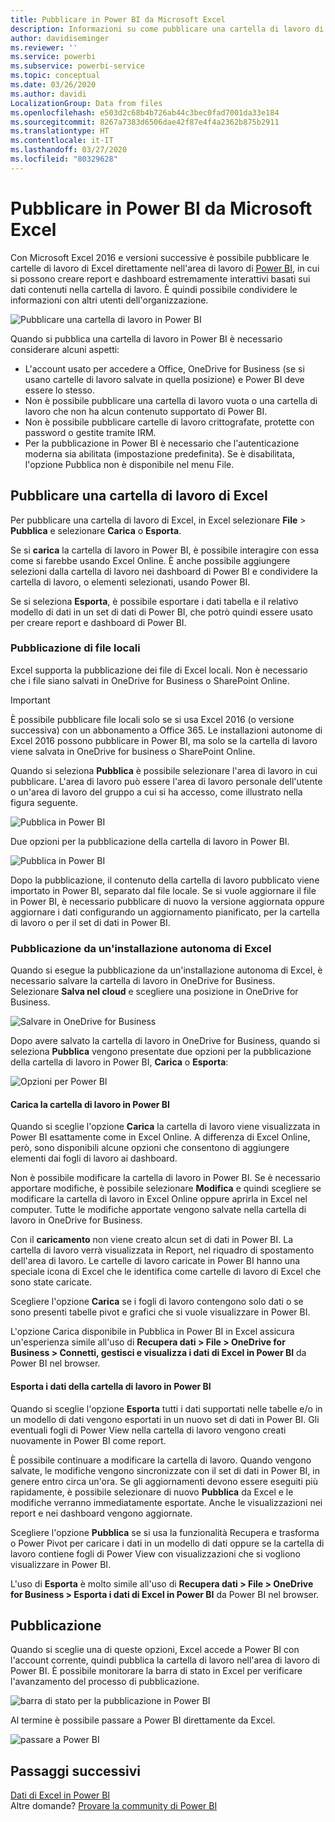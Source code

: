 ```yaml
---
title: Pubblicare in Power BI da Microsoft Excel
description: Informazioni su come pubblicare una cartella di lavoro di Excel nel sito di Power BI.
author: davidiseminger
ms.reviewer: ''
ms.service: powerbi
ms.subservice: powerbi-service
ms.topic: conceptual
ms.date: 03/26/2020
ms.author: davidi
LocalizationGroup: Data from files
ms.openlocfilehash: e503d2c68b4b726ab44c3bec0fad7001da33e184
ms.sourcegitcommit: 8267a7383d6506dae42f87e4f4a2362b875b2911
ms.translationtype: HT
ms.contentlocale: it-IT
ms.lasthandoff: 03/27/2020
ms.locfileid: "80329628"
---
```

# <a name="publish-to-power-bi-from-microsoft-excel"></a>Pubblicare in Power BI da Microsoft Excel
Con Microsoft Excel 2016 e versioni successive è possibile pubblicare le cartelle di lavoro di Excel direttamente nell'area di lavoro di [Power BI](https://powerbi.microsoft.com), in cui si possono creare report e dashboard estremamente interattivi basati sui dati contenuti nella cartella di lavoro. È quindi possibile condividere le informazioni con altri utenti dell'organizzazione.

![Pubblicare una cartella di lavoro in Power BI](media/service-publish-from-excel/pbi_uploadexport2.png)

Quando si pubblica una cartella di lavoro in Power BI è necessario considerare alcuni aspetti:

* L'account usato per accedere a Office, OneDrive for Business (se si usano cartelle di lavoro salvate in quella posizione) e Power BI deve essere lo stesso.
* Non è possibile pubblicare una cartella di lavoro vuota o una cartella di lavoro che non ha alcun contenuto supportato di Power BI.
* Non è possibile pubblicare cartelle di lavoro crittografate, protette con password o gestite tramite IRM.
* Per la pubblicazione in Power BI è necessario che l'autenticazione moderna sia abilitata (impostazione predefinita). Se è disabilitata, l'opzione Pubblica non è disponibile nel menu File.

## <a name="publish-your-excel-workbook"></a>Pubblicare una cartella di lavoro di Excel
Per pubblicare una cartella di lavoro di Excel, in Excel selezionare **File** > **Pubblica** e selezionare **Carica** o **Esporta**.

Se si **carica** la cartella di lavoro in Power BI, è possibile interagire con essa come si farebbe usando Excel Online. È anche possibile aggiungere selezioni dalla cartella di lavoro nei dashboard di Power BI e condividere la cartella di lavoro, o elementi selezionati, usando Power BI.

Se si seleziona **Esporta**, è possibile esportare i dati tabella e il relativo modello di dati in un set di dati di Power BI, che potrò quindi essere usato per creare report e dashboard di Power BI.

### <a name="local-file-publishing"></a>Pubblicazione di file locali
Excel supporta la pubblicazione dei file di Excel locali. Non è necessario che i file siano salvati in OneDrive for Business o SharePoint Online.

> [!IMPORTANT]
> È possibile pubblicare file locali solo se si usa Excel 2016 (o versione successiva) con un abbonamento a Office 365. Le installazioni autonome di Excel 2016 possono pubblicare in Power BI, ma solo se la cartella di lavoro viene salvata in OneDrive for business o SharePoint Online.
> 

Quando si seleziona **Pubblica** è possibile selezionare l'area di lavoro in cui pubblicare. L'area di lavoro può essere l'area di lavoro personale dell'utente o un'area di lavoro del gruppo a cui si ha accesso, come illustrato nella figura seguente.

![Pubblica in Power BI](media/service-publish-from-excel/pbi_choose_workspace.png)

Due opzioni per la pubblicazione della cartella di lavoro in Power BI.

![Pubblica in Power BI](media/service-publish-from-excel/pbi_uploadexport3.png)

Dopo la pubblicazione, il contenuto della cartella di lavoro pubblicato viene importato in Power BI, separato dal file locale. Se si vuole aggiornare il file in Power BI, è necessario pubblicare di nuovo la versione aggiornata oppure aggiornare i dati configurando un aggiornamento pianificato, per la cartella di lavoro o per il set di dati in Power BI.

### <a name="publishing-from-a-standalone-excel-installation"></a>Pubblicazione da un'installazione autonoma di Excel
Quando si esegue la pubblicazione da un'installazione autonoma di Excel, è necessario salvare la cartella di lavoro in OneDrive for Business. Selezionare **Salva nel cloud** e scegliere una posizione in OneDrive for Business.

![Salvare in OneDrive for Business](media/service-publish-from-excel/pbi_savetoonedrive2.png)

Dopo avere salvato la cartella di lavoro in OneDrive for Business, quando si seleziona **Pubblica** vengono presentate due opzioni per la pubblicazione della cartella di lavoro in Power BI, **Carica** o **Esporta**:

![Opzioni per Power BI](media/service-publish-from-excel/pbi_uploadexport2.png)

#### <a name="upload-your-workbook-to-power-bi"></a>Carica la cartella di lavoro in Power BI
Quando si sceglie l'opzione **Carica** la cartella di lavoro viene visualizzata in Power BI esattamente come in Excel Online. A differenza di Excel Online, però, sono disponibili alcune opzioni che consentono di aggiungere elementi dai fogli di lavoro ai dashboard.

Non è possibile modificare la cartella di lavoro in Power BI. Se è necessario apportare modifiche, è possibile selezionare **Modifica** e quindi scegliere se modificare la cartella di lavoro in Excel Online oppure aprirla in Excel nel computer. Tutte le modifiche apportate vengono salvate nella cartella di lavoro in OneDrive for Business.

Con il **caricamento** non viene creato alcun set di dati in Power BI. La cartella di lavoro verrà visualizzata in Report, nel riquadro di spostamento dell'area di lavoro. Le cartelle di lavoro caricate in Power BI hanno una speciale icona di Excel che le identifica come cartelle di lavoro di Excel che sono state caricate.

Scegliere l'opzione **Carica** se i fogli di lavoro contengono solo dati o se sono presenti tabelle pivot e grafici che si vuole visualizzare in Power BI.

L'opzione Carica disponibile in Pubblica in Power BI in Excel assicura un'esperienza simile all'uso di **Recupera dati > File > OneDrive for Business > Connetti, gestisci e visualizza i dati di Excel in Power BI** da Power BI nel browser.

#### <a name="export-workbook-data-to-power-bi"></a>Esporta i dati della cartella di lavoro in Power BI
Quando si sceglie l'opzione **Esporta** tutti i dati supportati nelle tabelle e/o in un modello di dati vengono esportati in un nuovo set di dati in Power BI. Gli eventuali fogli di Power View nella cartella di lavoro vengono creati nuovamente in Power BI come report.

È possibile continuare a modificare la cartella di lavoro. Quando vengono salvate, le modifiche vengono sincronizzate con il set di dati in Power BI, in genere entro circa un'ora. Se gli aggiornamenti devono essere eseguiti più rapidamente, è possibile selezionare di nuovo **Pubblica** da Excel e le modifiche verranno immediatamente esportate. Anche le visualizzazioni nei report e nei dashboard vengono aggiornate.

Scegliere l'opzione **Pubblica** se si usa la funzionalità Recupera e trasforma o Power Pivot per caricare i dati in un modello di dati oppure se la cartella di lavoro contiene fogli di Power View con visualizzazioni che si vogliono visualizzare in Power BI.

L'uso di **Esporta** è molto simile all'uso di **Recupera dati > File > OneDrive for Business > Esporta i dati di Excel in Power BI** da Power BI nel browser.

## <a name="publishing"></a>Pubblicazione
Quando si sceglie una di queste opzioni, Excel accede a Power BI con l'account corrente, quindi pubblica la cartella di lavoro nell'area di lavoro di Power BI. È possibile monitorare la barra di stato in Excel per verificare l'avanzamento del processo di pubblicazione.

![barra di stato per la pubblicazione in Power BI](media/service-publish-from-excel/pbi_publishingstatus.png)

Al termine è possibile passare a Power BI direttamente da Excel.

![passare a Power BI](media/service-publish-from-excel/pbi_gotopbi.png)

## <a name="next-steps"></a>Passaggi successivi
[Dati di Excel in Power BI](service-excel-workbook-files.md)  
Altre domande? [Provare la community di Power BI](https://community.powerbi.com/)

